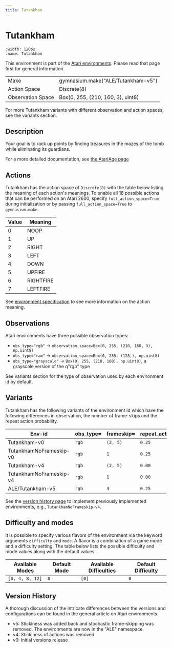```yaml
---
title: Tutankham
---
```


# Tutankham

```{figure} ../_static/videos/environments/tutankham.gif
:width: 120px
:name: Tutankham
```

This environment is part of the <a href='..'>Atari environments</a>. Please read that page first for general information.

|                   |                                    |
|-------------------|------------------------------------|
| Make              | gymnasium.make("ALE/Tutankham-v5") |
| Action Space      | Discrete(8)                        |
| Observation Space | Box(0, 255, (210, 160, 3), uint8)  |

For more Tutankham variants with different observation and action spaces, see the variants section.

## Description

Your goal is to rack up points by finding treasures in the mazes of the tomb while eliminating its guardians.

For a more detailed documentation, see [the AtariAge page](https://atariage.com/manual_html_page.php?SoftwareLabelID=572)

## Actions

Tutankham has the action space of `Discrete(8)` with the table below listing the meaning of each action's meanings.
To enable all 18 possible actions that can be performed on an Atari 2600, specify `full_action_space=True` during
initialization or by passing `full_action_space=True` to `gymnasium.make`.

|   Value | Meaning   |
|---------|-----------|
|       0 | NOOP      |
|       1 | UP        |
|       2 | RIGHT     |
|       3 | LEFT      |
|       4 | DOWN      |
|       5 | UPFIRE    |
|       6 | RIGHTFIRE |
|       7 | LEFTFIRE  |

See [environment specification](../env-spec) to see more information on the action meaning.

## Observations

Atari environments have three possible observation types:

- `obs_type="rgb"` -> `observation_space=Box(0, 255, (210, 160, 3), np.uint8)`
- `obs_type="ram"` -> `observation_space=Box(0, 255, (128,), np.uint8)`
- `obs_type="grayscale"` -> `Box(0, 255, (210, 160), np.uint8)`, a grayscale version of the q"rgb" type

See variants section for the type of observation used by each environment id by default.

## Variants

Tutankham has the following variants of the environment id which have the following differences in observation,
the number of frame-skips and the repeat action probability.

| Env-id                  | obs_type=   | frameskip=   | repeat_action_probability=   |
|-------------------------|-------------|--------------|------------------------------|
| Tutankham-v0            | `rgb`       | `(2, 5)`     | `0.25`                       |
| TutankhamNoFrameskip-v0 | `rgb`       | `1`          | `0.25`                       |
| Tutankham-v4            | `rgb`       | `(2, 5)`     | `0.00`                       |
| TutankhamNoFrameskip-v4 | `rgb`       | `1`          | `0.00`                       |
| ALE/Tutankham-v5        | `rgb`       | `4`          | `0.25`                       |

See the [version history page](https://ale.farama.org/environments/#version-history-and-naming-schemes) to implement previously implemented environments, e.g., `TutankhamNoFrameskip-v4`.

## Difficulty and modes

It is possible to specify various flavors of the environment via the keyword arguments `difficulty` and `mode`.
A flavor is a combination of a game mode and a difficulty setting. The table below lists the possible difficulty and mode values
along with the default values.

| Available Modes   | Default Mode   | Available Difficulties   | Default Difficulty   |
|-------------------|----------------|--------------------------|----------------------|
| `[0, 4, 8, 12]`   | `0`            | `[0]`                    | `0`                  |

## Version History

A thorough discussion of the intricate differences between the versions and configurations can be found in the general article on Atari environments.

* v5: Stickiness was added back and stochastic frame-skipping was removed. The environments are now in the "ALE" namespace.
* v4: Stickiness of actions was removed
* v0: Initial versions release
